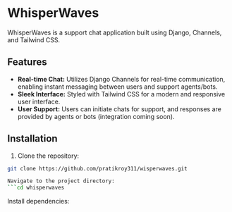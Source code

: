 # WhisperWaves

WhisperWaves is a support chat application built using Django, Channels, and Tailwind CSS.

## Features

- **Real-time Chat:** Utilizes Django Channels for real-time communication, enabling instant messaging between users and support agents/bots.
- **Sleek Interface:** Styled with Tailwind CSS for a modern and responsive user interface.
- **User Support:** Users can initiate chats for support, and responses are provided by agents or bots (integration coming soon).

## Installation

1. Clone the repository:

```bash
git clone https://github.com/pratikroy311/wisperwaves.git

Navigate to the project directory:
```cd whisperwaves
```
Install dependencies:
```pip install -r requirements.txt
```

